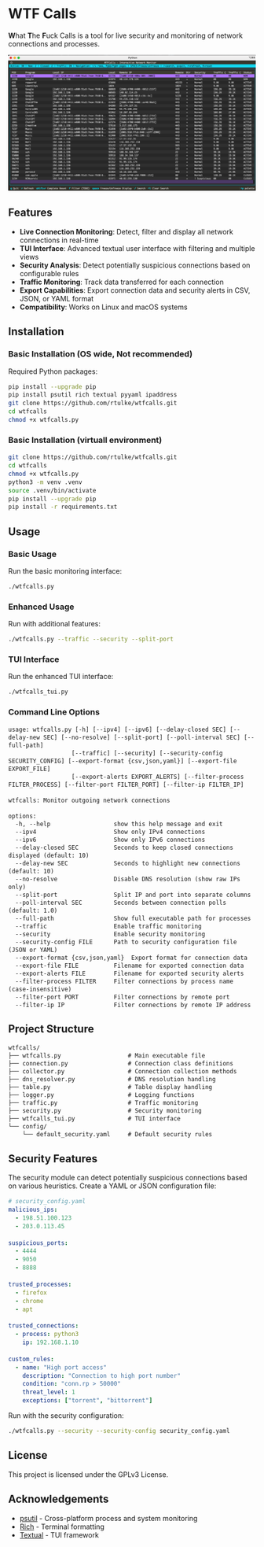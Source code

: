 # WTF Calls

<b>W</b>hat <b>T</b>he <b>F</b>uck Calls is a tool for live security and monitoring of network connections and processes.

![Example](/demo/wtfcalls.png)


## Features

- **Live Connection Monitoring**: Detect, filter and display all network connections in real-time
- **TUI Interface**: Advanced textual user interface with filtering and multiple views
- **Security Analysis**: Detect potentially suspicious connections based on configurable rules
- **Traffic Monitoring**: Track data transferred for each connection
- **Export Capabilities**: Export connection data and security alerts in CSV, JSON, or YAML format
- **Compatibility**: Works on Linux and macOS systems

## Installation


### Basic Installation (OS wide, Not recommended)

Required Python packages:
```bash
pip install --upgrade pip
pip install psutil rich textual pyyaml ipaddress
git clone https://github.com/rtulke/wtfcalls.git
cd wtfcalls
chmod +x wtfcalls.py
```


### Basic Installation (virtuall environment)

```bash
git clone https://github.com/rtulke/wtfcalls.git
cd wtfcalls
chmod +x wtfcalls.py
python3 -m venv .venv
source .venv/bin/activate
pip install --upgrade pip
pip install -r requirements.txt
```


## Usage

### Basic Usage

Run the basic monitoring interface:

```bash
./wtfcalls.py
```

### Enhanced Usage

Run with additional features:

```bash
./wtfcalls.py --traffic --security --split-port
```

### TUI Interface

Run the enhanced TUI interface:

```bash
./wtfcalls_tui.py
```

### Command Line Options

```
usage: wtfcalls.py [-h] [--ipv4] [--ipv6] [--delay-closed SEC] [--delay-new SEC] [--no-resolve] [--split-port] [--poll-interval SEC] [--full-path]
                  [--traffic] [--security] [--security-config SECURITY_CONFIG] [--export-format {csv,json,yaml}] [--export-file EXPORT_FILE]
                  [--export-alerts EXPORT_ALERTS] [--filter-process FILTER_PROCESS] [--filter-port FILTER_PORT] [--filter-ip FILTER_IP]

wtfcalls: Monitor outgoing network connections

options:
  -h, --help                  show this help message and exit
  --ipv4                      Show only IPv4 connections
  --ipv6                      Show only IPv6 connections
  --delay-closed SEC          Seconds to keep closed connections displayed (default: 10)
  --delay-new SEC             Seconds to highlight new connections (default: 10)
  --no-resolve                Disable DNS resolution (show raw IPs only)
  --split-port                Split IP and port into separate columns
  --poll-interval SEC         Seconds between connection polls (default: 1.0)
  --full-path                 Show full executable path for processes
  --traffic                   Enable traffic monitoring
  --security                  Enable security monitoring
  --security-config FILE      Path to security configuration file (JSON or YAML)
  --export-format {csv,json,yaml}  Export format for connection data
  --export-file FILE          Filename for exported connection data
  --export-alerts FILE        Filename for exported security alerts
  --filter-process FILTER     Filter connections by process name (case-insensitive)
  --filter-port PORT          Filter connections by remote port
  --filter-ip IP              Filter connections by remote IP address
```

## Project Structure

```
wtfcalls/
├── wtfcalls.py                   # Main executable file
├── connection.py                 # Connection class definitions
├── collector.py                  # Connection collection methods
├── dns_resolver.py               # DNS resolution handling
├── table.py                      # Table display handling
├── logger.py                     # Logging functions
├── traffic.py                    # Traffic monitoring
├── security.py                   # Security monitoring
├── wtfcalls_tui.py               # TUI interface
└── config/
    └── default_security.yaml     # Default security rules
```

## Security Features

The security module can detect potentially suspicious connections based on various heuristics. Create a YAML or JSON configuration file:

```yaml
# security_config.yaml
malicious_ips:
  - 198.51.100.123
  - 203.0.113.45

suspicious_ports:
  - 4444
  - 9050
  - 8888

trusted_processes:
  - firefox
  - chrome
  - apt

trusted_connections:
  - process: python3
    ip: 192.168.1.10

custom_rules:
  - name: "High port access"
    description: "Connection to high port number"
    condition: "conn.rp > 50000"
    threat_level: 1
    exceptions: ["torrent", "bittorrent"]
```

Run with the security configuration:

```bash
./wtfcalls.py --security --security-config security_config.yaml
```

## License

This project is licensed under the GPLv3 License.

## Acknowledgements

- [psutil](https://github.com/giampaolo/psutil) - Cross-platform process and system monitoring
- [Rich](https://github.com/Textualize/rich) - Terminal formatting 
- [Textual](https://github.com/Textualize/textual) - TUI framework
